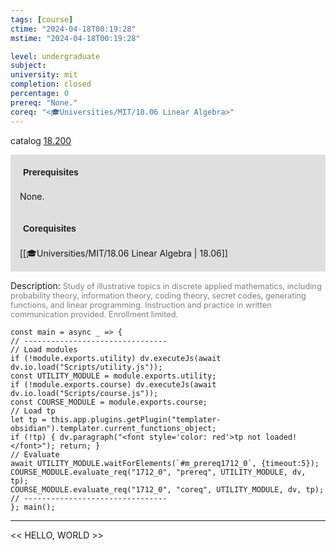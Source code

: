 ```yaml
---
tags: [course]
ctime: "2024-04-18T00:19:28"
mstime: "2024-04-18T00:19:28"

level: undergraduate
subject: 
university: mit
completion: closed
percentage: 0
prereq: "None."
coreq: "<🎓Universities/MIT/18.06 Linear Algebra>"
---
```


catalog [18.200](http://student.mit.edu/catalog/m18a.html#18.200)

<span style="display: block; padding: 15px; background-color: rgb(100, 100, 100, 0.2);"><font id="m_prereq1712_0" style="display: block; font-family: Arial, sans-serif; font-weight: bold; padding: 5px">Prerequisites</font><br><span id="prereq1712_0">None.</span></span>
<span style="display: block; padding: 15px; background-color: rgb(100, 100, 100, 0.2);"><font id="m_coreq1712_0" style="display: block; font-family: Arial, sans-serif; font-weight: bold; padding: 5px">Corequisites</font><br><span id="coreq1712_0">[[🎓Universities/MIT/18.06 Linear Algebra | 18.06]]</span></span>

<font style="">Description:</font>
<font style="color: grey; font-size: 0.8rem;">Study of illustrative topics in discrete applied mathematics, including probability theory, information theory, coding theory, secret codes, generating functions, and linear programming. Instruction and practice in written communication provided. Enrollment limited.</font>

```dataviewjs
const main = async _ => {
// --------------------------------
// Load modules
if (!module.exports.utility) dv.executeJs(await dv.io.load("Scripts/utility.js"));
const UTILITY_MODULE = module.exports.utility;
if (!module.exports.course) dv.executeJs(await dv.io.load("Scripts/course.js"));
const COURSE_MODULE = module.exports.course;
// Load tp
let tp = this.app.plugins.getPlugin("templater-obsidian").templater.current_functions_object;
if (!tp) { dv.paragraph("<font style='color: red'>tp not loaded!</font>"); return; }
// Evaluate
await UTILITY_MODULE.waitForElements(`#m_prereq1712_0`, {timeout:5});
COURSE_MODULE.evaluate_req("1712_0", "prereq", UTILITY_MODULE, dv, tp);
COURSE_MODULE.evaluate_req("1712_0", "coreq", UTILITY_MODULE, dv, tp);
// --------------------------------
}; main();
```

---

<< HELLO, WORLD >>
